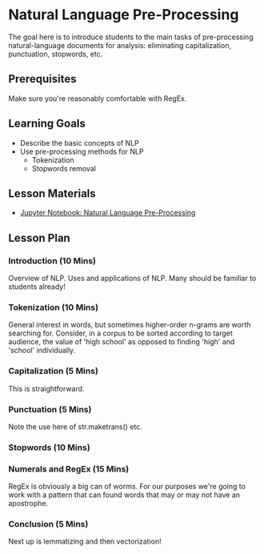 # Natural Language Pre-Processing

The goal here is to introduce students to the main tasks of pre-processing natural-language documents for analysis: eliminating capitalization, punctuation, stopwords, etc.

## Prerequisites

Make sure you're reasonably comfortable with RegEx.

## Learning Goals

- Describe the basic concepts of NLP
- Use pre-processing methods for NLP
    - Tokenization
    - Stopwords removal

## Lesson Materials

- [Jupyter Notebook: Natural Language Pre-Processing](natural_language_pre-processing.ipynb)

## Lesson Plan

### Introduction (10 Mins)

Overview of NLP. Uses and applications of NLP. Many should be familiar to students already!

### Tokenization (10 Mins)

General interest in words, but sometimes higher-order n-grams are worth searching for. Consider, in a corpus to be sorted according to target audience, the value of 'high school' as opposed to finding 'high' and 'school' individually.

### Capitalization (5 Mins)

This is straightforward.

### Punctuation (5 Mins)

Note the use here of str.maketrans() etc.

### Stopwords (10 Mins)

### Numerals and RegEx (15 Mins)

RegEx is obviously a big can of worms. For our purposes we're going to work with a pattern that can found words that may or may not have an apostrophe.

### Conclusion (5 Mins)

Next up is lemmatizing and then vectorization!
